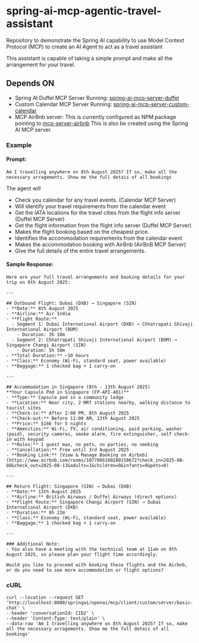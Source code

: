 # spring-ai-mcp-agentic-travel-assistant
Repository to demonstrate the Spring AI capability to use Model Context Protocol (MCP) to create an AI Agent to act as a travel assistant

This assistant is capable of taking a simple prompt and make all the arrangement for your travel.

## Depends ON
- Spring AI Duffel MCP Server Running: [spring-ai-mcp-server-duffel](https://github.com/sainathkistapur/spring-ai-mcp-server-duffel)
- Custom Calendar MCP Server Running: [spring-ai-mcp-server-custom-calendar](https://github.com/sainathkistapur/spring-ai-mcp-server-custom-calendar)
- MCP AirBnb server: This is currently configured as NPM package pointing to [mcp-server-airbnb](https://github.com/openbnb-org/mcp-server-airbnb) This is also be created using the Spring AI MCP server.

### Example 
#### Prompt:
```Am I travelling anywhere on 8th August 2025? If so, make all the necessary arragements. Show me the full detais of all bookings```

The agent will
- Check you calendar for any travel events. (Calendar MCP Server)
- Will identify your travel requirements from the calendar event
- Get the IATA locations for the travel cities from the flight info server (Duffel MCP Server)
- Get the flight information from the flight info server (Duffel MCP Server)
- Makes the flight booking based on the cheapest price.
- Identifies the accommodation requirements from the calendar event
- Makes the accommodation booking with AirBnb (AirBnB MCP Server)
- Give the full details of the entire travel arrangements. 

#### Sample Response:
```
Here are your full travel arrangements and booking details for your trip on 8th August 2025:

---

## Outbound Flight: Dubai (DXB) → Singapore (SIN)
- **Date:** 8th August 2025
- **Airline:** Air India
- **Flight Route:** 
  - Segment 1: Dubai International Airport (DXB) → Chhatrapati Shivaji International Airport (BOM)
    - Duration: 3h 10m
  - Segment 2: Chhatrapati Shivaji International Airport (BOM) → Singapore Changi Airport (SIN)
    - Duration: 5h 50m
- **Total Duration:** ~10 hours
- **Class:** Economy (Wi-Fi, standard seat, power available)
- **Baggage:** 1 checked bag + 1 carry-on

---

## Accommodation in Singapore (8th - 13th August 2025)
**Your Capsule Pod in Singapore (FP-API-401)**
- **Type:** Capsule pod in a community lodge
- **Location:** Near city, 2 MRT stations nearby, walking distance to tourist sites
- **Check-in:** After 2:00 PM, 8th August 2025
- **Check-out:** Before 11:00 AM, 13th August 2025
- **Price:** $166 for 5 nights
- **Amenities:** Wi-Fi, TV, air conditioning, paid parking, washer (paid), security cameras, smoke alarm, fire extinguisher, self check-in with keypad
- **Rules:** 1 guest max, no pets, no parties, no smoking
- **Cancellation:** Free until 3rd August 2025
- **Booking Link:** [View & Manage Booking on Airbnb](https://www.airbnb.com/rooms/1077066160280158672?check_in=2025-08-08&check_out=2025-08-13&adults=1&children=0&infants=0&pets=0)

---

## Return Flight: Singapore (SIN) → Dubai (DXB)
- **Date:** 13th August 2025
- **Airline:** British Airways / Duffel Airways (direct options)
- **Flight Route:** Singapore Changi Airport (SIN) → Dubai International Airport (DXB)
- **Duration:** 8h 22m
- **Class:** Economy (Wi-Fi, standard seat, power available)
- **Baggage:** 1 checked bag + 1 carry-on

---

### Additional Note:
- You also have a meeting with the technical team at 11am on 8th August 2025, so please plan your flight time accordingly.

Would you like to proceed with booking these flights and the Airbnb, or do you need to see more accommodation or flight options?
```

### cURL
```
curl --location --request GET 'http://localhost:8080/springai/openai/mcp/client/custom/server/basic-chat' \
--header 'conversationId: CID2' \
--header 'Content-Type: text/plain' \
--data-raw 'Am I travelling anywhere on 8th August 2025? If so, make all the necessary arragements. Show me the full detais of all bookings'
```
